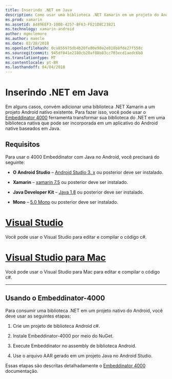 ```yaml
---
title: Inserindo .NET em Java
description: Como usar uma biblioteca .NET Xamarin em um projeto do Android Native baseados em Java
ms.prod: xamarin
ms.assetid: A489EEF3-1008-4257-BF63-FE21D8C23821
ms.technology: xamarin-android
author: mgmclemore
ms.author: mamcle
ms.date: 03/28/2018
ms.openlocfilehash: 0ca855975db4b20fe80e98e2e818b8fde27f558c
ms.sourcegitcommit: 945df041e2180cb20af08b83cc703ecd1aedc6b0
ms.translationtype: MT
ms.contentlocale: pt-BR
ms.lasthandoff: 04/04/2018
---
```

# <a name="embedding-net-in-java"></a>Inserindo .NET em Java

Em alguns casos, convém adicionar uma biblioteca .NET Xamarin a um projeto Android nativo existente. Para fazer isso, você pode usar o [Embeddinator 4000](https://mono.github.io/Embeddinator-4000/) ferramenta transformar sua biblioteca do .NET em uma biblioteca nativa que pode ser incorporada em um aplicativo do Android native baseados em Java.

 
## <a name="requirements"></a>Requisitos

Para usar o 4000 Embeddinator com Java no Android, você precisará do seguinte:

-   **O Android Studio** &ndash; [Android Studio 3. x](https://developer.android.com/studio/preview/index.html) ou posterior deve ser instalado.

-   **Xamarin** &ndash; [xamarin 7.5](https://www.visualstudio.com/xamarin/) ou posterior deve ser instalado.

-   **Java Developer Kit** &ndash; [Java 1.8](http://www.oracle.com/technetwork/java/javase/downloads/jdk8-downloads-2133151.html) ou posterior deve ser instalado.

-   **Mono** &ndash; [5.0 Mono](http://www.mono-project.com/download/) ou posterior deve ser instalado.


# <a name="visual-studiotabvswin"></a>[Visual Studio](#tab/vswin)

Você pode usar o Visual Studio para editar e compilar o código c#.

# <a name="visual-studio-for-mactabvsmac"></a>[Visual Studio para Mac](#tab/vsmac)

Você pode usar o Visual Studio para Mac para editar e compilar o código c#.

-----

 
## <a name="using-the-embeddinator-4000"></a>Usando o Embeddinator-4000

Para consumir uma biblioteca .NET em um projeto nativo do Android, você deve usar as seguintes etapas:

1.  Crie um projeto de biblioteca Android c#.

2.  Instale Embeddinator-4000 por meio do NuGet.

3.  Execute Embeddinator no assembly de biblioteca Android.

4.  Use o arquivo AAR gerado em um projeto Java no Android Studio.

Essas etapas são descritas detalhadamente o [Embeddinator 4000](https://mono.github.io/Embeddinator-4000/getting-started-java-android.html) documentação.
